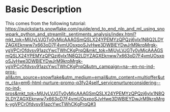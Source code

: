 # Basic Description

This comes from the following tutorial:
https://quickstarts.snowflake.com/guide/end_to_end_nlp_and_ml_using_snowpark_python_and_streamlit:_sentiments_analysis/index.html?mkt_tok=MjUyLVJGTy0yMjcAAAGSmQSLX24YPEMYzQPQzj6yIx1N8Q2LDYZAGXEknww7x663oD7F4vmUOsxpoSJvHwe3DWBlEYDwJrM9krpMrgk-ygVPCrOfdvsv91azcYwcTWhCKgPrqQ&mkt_tok=MjUyLVJGTy0yMjcAAAGSmQSLX24YPEMYzQPQzj6yIx1N8Q2LDYZAGXEknww7x663oD7F4vmUOsxpoSJvHwe3DWBlEYDwJrM9krpMrgk-ygVPCrOfdvsv91azcYwcTWhCKgPrqQ&utm_campaign=na--en-no-ind-pros-all&utm_source=snowflake&utm_medium=email&utm_content=multioffer&utm_cta=em6-html-nurture-promo-q3fy24self_servicenurtureconsidering--no-ind-pros&mkt_tok=MjUyLVJGTy0yMjcAAAGSmQSLX24YPEMYzQPQzj6yIx1N8Q2LDYZAGXEknww7x663oD7F4vmUOsxpoSJvHwe3DWBlEYDwJrM9krpMrgk-ygVPCrOfdvsv91azcYwcTWhCKgPrqQ#3
